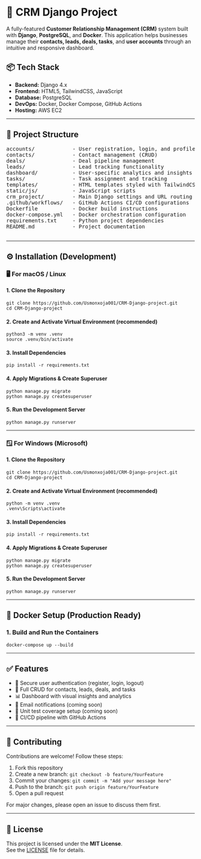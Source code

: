 <h1>🧠 CRM Django Project</h1>
<p>A fully-featured <strong>Customer Relationship Management (CRM)</strong> system built with <strong>Django</strong>, <strong>PostgreSQL</strong>, and <strong>Docker</strong>. This application helps businesses manage their <strong>contacts, leads, deals, tasks</strong>, and <strong>user accounts</strong> through an intuitive and responsive dashboard.</p>

  <h2>📦 Tech Stack</h2>
  <ul>
    <li><strong>Backend:</strong> Django 4.x</li>
    <li><strong>Frontend:</strong> HTML5, TailwindCSS, JavaScript</li>
    <li><strong>Database:</strong> PostgreSQL</li>
    <li><strong>DevOps:</strong> Docker, Docker Compose, GitHub Actions</li>
    <li><strong>Hosting:</strong> AWS EC2</li>
  </ul>

  <hr>

  <h2>📁 Project Structure</h2>
  <pre>
accounts/            - User registration, login, and profile management
contacts/            - Contact management (CRUD)
deals/               - Deal pipeline management
leads/               - Lead tracking functionality
dashboard/           - User-specific analytics and insights
tasks/               - Task assignment and tracking
templates/           - HTML templates styled with TailwindCSS
static/js/           - JavaScript scripts
crm_project/         - Main Django settings and URL routing
.github/workflows/   - GitHub Actions CI/CD configurations
Dockerfile           - Docker build instructions
docker-compose.yml   - Docker orchestration configuration
requirements.txt     - Python project dependencies
README.md            - Project documentation
  </pre>
<hr>

<h2>⚙️ Installation (Development)</h2>

<h3>🖥 For macOS / Linux</h3>

<h4>1. Clone the Repository</h4>
<pre><code>git clone https://github.com/Usmonxoja001/CRM-Django-project.git
cd CRM-Django-project</code></pre>

<h4>2. Create and Activate Virtual Environment (recommended)</h4>
<pre><code>python3 -m venv .venv
source .venv/bin/activate</code></pre>

<h4>3. Install Dependencies</h4>
<pre><code>pip install -r requirements.txt</code></pre>

<h4>4. Apply Migrations & Create Superuser</h4>
<pre><code>python manage.py migrate
python manage.py createsuperuser</code></pre>

<h4>5. Run the Development Server</h4>
<pre><code>python manage.py runserver</code></pre>

<hr>

<h3>🪟 For Windows (Microsoft)</h3>

<h4>1. Clone the Repository</h4>
<pre><code>git clone https://github.com/Usmonxoja001/CRM-Django-project.git
cd CRM-Django-project</code></pre>

<h4>2. Create and Activate Virtual Environment (recommended)</h4>
<pre><code>python -m venv .venv
.venv\Scripts\activate</code></pre>

<h4>3. Install Dependencies</h4>
<pre><code>pip install -r requirements.txt</code></pre>

<h4>4. Apply Migrations & Create Superuser</h4>
<pre><code>python manage.py migrate
python manage.py createsuperuser</code></pre>

<h4>5. Run the Development Server</h4>
<pre><code>python manage.py runserver</code></pre>

<hr>


  <h2>🐳 Docker Setup (Production Ready)</h2>

  <h3>1. Build and Run the Containers</h3>
  <pre><code>docker-compose up --build</code></pre>

  <hr>

  <h2>✅ Features</h2>
  <ul>
    <li>🔐 Secure user authentication (register, login, logout)</li>
    <li>📇 Full CRUD for contacts, leads, deals, and tasks</li>
    <li>📊 Dashboard with visual insights and analytics</li>
    <li>📨 Email notifications (coming soon)</li>
    <li>🧪 Unit test coverage setup (coming soon)</li>
    <li>🔁 CI/CD pipeline with GitHub Actions</li>
  </ul>

  <hr>

  <h2>🤝 Contributing</h2>
  <p>Contributions are welcome! Follow these steps:</p>
  <ol>
    <li>Fork this repository</li>
    <li>Create a new branch: <code>git checkout -b feature/YourFeature</code></li>
    <li>Commit your changes: <code>git commit -m "Add your message here"</code></li>
    <li>Push to the branch: <code>git push origin feature/YourFeature</code></li>
    <li>Open a pull request</li>
  </ol>
  <p>For major changes, please open an issue to discuss them first.</p>

  <hr>

  ## 📜 License

This project is licensed under the **MIT License**.  
See the [LICENSE](./LICENSE) file for details.


